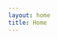 ```yaml
---
layout: home
title: Home
---
```


<!-- Home page content is rendered by layouts/home.html -->
